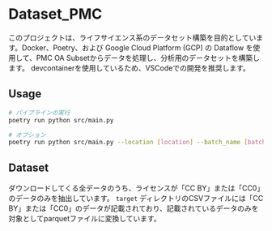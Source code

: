# Dataset_PMC

このプロジェクトは、ライフサイエンス系のデータセット構築を目的としています。Docker、Poetry、および Google Cloud Platform (GCP) の Dataflow を使用して、PMC OA Subsetからデータを処理し、分析用のデータセットを構築します。
devcontainerを使用しているため、VSCodeでの開発を推奨します。

## Usage

```sh
# パイプラインの実行
poetry run python src/main.py
```

```sh
# オプション
poetry run python src/main.py --location [location] --batch_name [batch_name] --gcp_project_id [gcp_project_id] --credidental_path [credidental_path]
```

## Dataset
ダウンロードしてくる全データのうち、ライセンスが「CC BY」または「CC0」のデータのみを抽出しています。
`target` ディレクトリのCSVファイルには「CC BY」または「CC0」のデータが記載されており、記載されているデータのみを対象としてparquetファイルに変換しています。